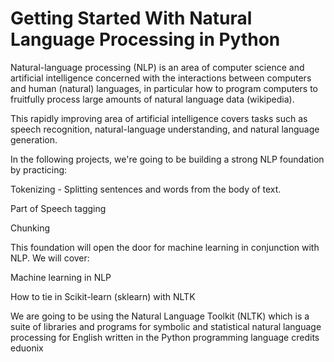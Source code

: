 
# Getting Started With Natural Language Processing in Python

Natural-language processing (NLP) is an area of computer science and artificial intelligence concerned with the interactions between computers and human (natural) languages, in particular how to program computers to fruitfully process large amounts of natural language data (wikipedia).

This rapidly improving area of artificial intelligence covers tasks such as speech recognition, natural-language understanding, and natural language generation.

In the following projects, we're going to be building a strong NLP foundation by practicing:

Tokenizing - Splitting sentences and words from the body of text.

Part of Speech tagging

Chunking

This foundation will open the door for machine learning in conjunction with NLP. We will cover:

Machine learning in NLP

How to tie in Scikit-learn (sklearn) with NLTK

We are going to be using the Natural Language Toolkit (NLTK) which is a suite of libraries and programs for symbolic and statistical natural language processing for English written in the Python programming language
credits eduonix
